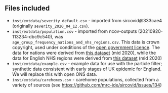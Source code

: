 ## Files included

* `inst/extdata/severity_default.csv` - imported from sircovid@333cae4 (originally `severity_2020_04_12.csv`).
* `inst/extdata/population.csv` - imported from ncov-outputs (20210920-113234-dbc9c540), was `age_group_frequency_nations_and_nhs_regions.csv`. This data is crown copyright, used under conditions of the [open government licence](https://www.nationalarchives.gov.uk/doc/open-government-licence/version/3/). The data for nations were derived from [this dataset](https://www.ons.gov.uk/peoplepopulationandcommunity/populationandmigration/populationestimates/datasets/populationestimatesforukenglandandwalesscotlandandnorthernireland) (mid 2020), while the data for English NHS regions were derived from [this dataset](https://www.ons.gov.uk/peoplepopulationandcommunity/populationandmigration/populationestimates/datasets/clinicalcommissioninggroupmidyearpopulationestimates) (mid 2020)
* `inst/extdata/example.csv` - example data for use with the particle filter; synthetic data consistent with early stages of UK epidemic for England. We will replace this with open ONS data.
* `inst/extdata/carehomes.csv` - carehome populations, collected from a variety of sources (see https://github.com/mrc-ide/sircovid/issues/134)

